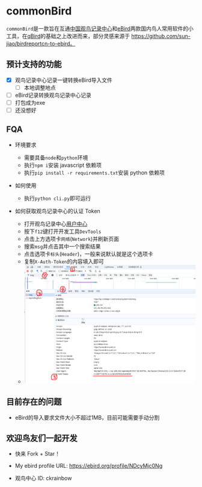 # commonBird
`commonBird`是一款旨在互通[中国观鸟记录中心](https://www.birdreport.cn/)和[eBird](https://ebird.org)两款国内鸟人常用软件的小工具，在[qBird](https://github.com/TaQini/qBird)的基础之上改进而来，部分灵感来源于 https://github.com/sun-jiao/birdreportcn-to-ebird。

## 预计支持的功能
 - [x] 观鸟记录中心记录一键转换eBird导入文件
    - [ ] 本地调整地点
 - [ ] eBird记录转换观鸟记录中心记录
 - [ ] 打包成为exe
 - [ ] 还没想好
 
## FQA
- 环境要求
    - 需要具备`node`和`python`环境
    - 执行`npm i`安装 javascript 依赖项
    - 执行`pip install -r requirements.txt`安装 python 依赖项

- 如何使用
    - 执行`python cli.py`即可运行

- 如何获取观鸟记录中心的认证 Token
    - 打开观鸟记录中心[用户中心](birdreport.cn/member)
    - 按下`f12`键打开开发工具`DevTools`
    - 点击上方选项卡`网络`(`Network`)并刷新页面
    - 搜索`msg`并点击其中一个搜索结果
    - 点击选项卡`标头`(`Header`)，一般来说默认就是这个选项卡
    - 复制`X-Auth-Token`的内容填入即可
    - ![image](./res/bird_report_token.png)

## 目前存在的问题
* eBird的导入要求文件大小不超过1MB，目前可能需要手动分割


## 欢迎鸟友们一起开发
 - 快来 Fork + Star！

 - My ebird profile URL: https://ebird.org/profile/NDcyMjc0Ng

 - 观鸟中心 ID: ckrainbow

